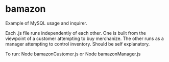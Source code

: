 # bamazon

Example of MySQL usage and inquirer.

Each .js file runs independently of each other. One is built from the viewpoint of a customer attempting to buy merchanize. The other runs as a manager attempting to control inventory. Should be self explanatory.

To run:
Node bamazonCustomer.js
or
Node bamazonManager.js
